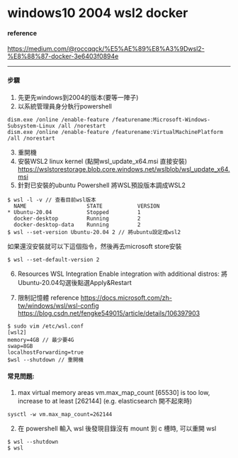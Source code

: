 # windows10 2004 wsl2 docker


#### reference
https://medium.com/@roccqqck/%E5%AE%89%E8%A3%9Dwsl2-%E8%88%87-docker-3e6403f0894e

---

#### 步驟

1. 先更先windows到2004的版本(要等一陣子)
2. 以系統管理員身分執行powershell
```
dism.exe /online /enable-feature /featurename:Microsoft-Windows-Subsystem-Linux /all /norestart
dism.exe /online /enable-feature /featurename:VirtualMachinePlatform /all /norestart
```
3. 重開機
4. 安裝WSL2 linux kernel (點開wsl_update_x64.msi 直接安裝)
https://wslstorestorage.blob.core.windows.net/wslblob/wsl_update_x64.msi
5. 針對已安裝的ubuntu
Powershell 將WSL預設版本調成WSL2
```
$ wsl -l -v // 查看目前wsl版本
  NAME                   STATE           VERSION
* Ubuntu-20.04           Stopped         1
  docker-desktop         Running         2
  docker-desktop-data    Running         2
$ wsl --set-version Ubuntu-20.04 2 // 將ubuntu設定成wsl2
```
如果還沒安裝就可以下這個指令，然後再去microsoft store安裝
```
$ wsl --set-default-version 2
```

6. Resources WSL Integration
Enable integration with additional distros:
將Ubuntu-20.04勾選後點選Apply&Restart

7. 限制記憶體
reference
https://docs.microsoft.com/zh-tw/windows/wsl/wsl-config
https://blog.csdn.net/fengke549015/article/details/106397903
```
$ sudo vim /etc/wsl.conf
[wsl2]
memory=4GB // 最少要4G
swap=8GB
localhostForwarding=true
$wsl --shutdown // 重開機
```



#### 常見問題:
1. max virtual memory areas vm.max_map_count [65530] is too low, increase to at least [262144] (e.g. elasticsearch 開不起來時)
```
sysctl -w vm.max_map_count=262144
```
2. 在 powershell 輸入 wsl 後發現目錄沒有 mount 到 c 槽時, 可以重開 wsl
```
$ wsl --shutdown
$ wsl
```